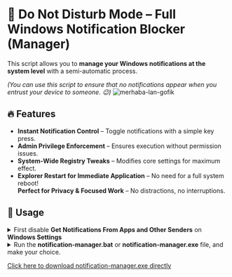 # 🚀 Do Not Disturb Mode – Full Windows Notification Blocker (Manager)

This script allows you to **manage your Windows notifications at the system level** with a semi-automatic process.<br>

_(You can use this script to ensure that no notifications appear when you entrust your device to someone. 😉)_
![merhaba-lan-gofik](https://github.com/user-attachments/assets/cbb96e06-3e3e-48fe-abf8-2045a3f2030b)<br>

## 🔥 Features
- **Instant Notification Control** – Toggle notifications with a simple key press.  
- **Admin Privilege Enforcement** – Ensures execution without permission issues.  
- **System-Wide Registry Tweaks** – Modifies core settings for maximum effect.  
- **Explorer Restart for Immediate Application** – No need for a full system reboot!  
   **Perfect for Privacy & Focused Work** – No distractions, no interruptions.  


## 📜 Usage
<details>
<summary>First disable <b>Get Notifications From Apps and Other Senders</b> on  <b>Windows Settings</b></summary><br>
  
<details>
<summary>Windows 11</summary>
  
<img src="https://github.com/user-attachments/assets/b9d1dc87-1e98-4f15-8f58-9dedb133435d">
</details>

<details>
<summary>Windows 10</summary>
<img src="https://github.com/user-attachments/assets/d64482b0-183f-4a1f-834f-691425dbbe8e">
</details>
</details>

<details>
<summary>Run the <b>notification-manager.bat</b> or <b>notification-manager.exe</b> file, and make your choice.<br></summary>
<img src="https://github.com/user-attachments/assets/28f587ea-e726-4cd6-833c-c189f4757dee"></details>

<a href="https://github.com/m3tozz/windows-notification-manager/releases/download/2.0/notification-manager.exe">Click here to download notification-manager.exe directly</a>
